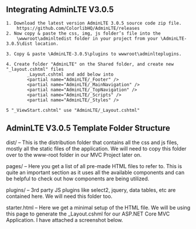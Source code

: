 ﻿## Integrating AdminLTE V3.0.5
	1. Download the latest version AdminLTE 3.0.5 source code zip file.
		https://github.com/ColorlibHQ/AdminLTE/releases
	2. Now copy & paste the css, img, js folder’s file into the 
		\wwwroot\adminltedist folder in your project from your \AdminLTE-3.0.5\dist location.

    3. Copy & paste \AdminLTE-3.0.5\plugins to wwwroot\adminlteplugins.

	4. Create folder "AdminLTE" on the Shared folder, and create new "_layout.cshtml" files
			_Layout.cshtml and add below into 
			<partial name="AdminLTE/_Footer" />
			<partial name="AdminLTE/_MainNavigation" />
			<partial name="AdminLTE/_TopNavigation" />
			<partial name="AdminLTE/_Scripts" />
			<partial name="AdminLTE/_Styles" />

	5 "_ViewStart.cshtml" use "AdminLTE/_Layout.cshtml"



## AdminLTE V3.0.5 Template Folder Structure

dist/ – This is the distribution folder that contains all the css and js files, 
		mostly all the static files of the application. 
		We will need to copy this folder over to the www-root folder in our MVC Project later on.

pages/ – Here you get a list of all pre-made HTML files to refer to. 
		This is quite an important section as it uses all the available components 
		and can be helpful to check out how components are being utilized.

plugins/ – 3rd party JS plugins 
			like select2, jquery, data tables, etc are contained here. 
			We will need this folder too.

starter.html – Here we get a minimal setup of the HTML file. 
			We will be using this page to generate the _Layout.cshml for our ASP.NET Core MVC Application. I have attached a screenshot below.
